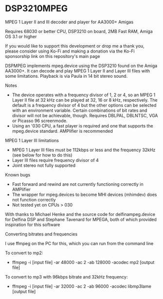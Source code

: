 # DSP3210MPEG
MPEG 1 Layer II and III decoder and player for AA3000+ Amigas

Requires 68030 or better CPU, DSP3210 on board, 2MB Fast RAM, Amiga OS 3.1 or higher

If you would like to support this development or drop me a thank you, please consider using Ko-Fi and making a donation via the Ko-Fi sponsorship link on this repository's main page

DSPMPEG implements mpeg.device using the DSP3210 found on the Amiga AA3000+.  It can decode and play MPEG 1 Layer II and Layer III files with some limitations.  Playback is via Paula in 14 bit stereo sound.

Notes
- The device operates with a frequency divisor of 1, 2 or 4, so an MPEG 1 Layer II file at 32 kHz can be played at 32, 16 or 8 kHz, respectively.  The default is a frequency divisor of 4 but the other options can be selected with an environment variable.  Certain combinations of bit rates and divisor will not be achievable, though.  Requires DBLPAL, DBLNTSC, VGA or Picasso 96 screenmode.
- Using an '030 CPU, a fast player is required and one that supports the mpeg.device standard.  AMPlifier is recommended

MPEG 1 Layer III limitations
- MPEG 1 Layer III files must be 112kbps or less and the frequency 32kHz (see below for how to do this)
- Layer III files require frequency divisor of 4
- Joint stereo not fully supported

Known bugs
- Fast forward and rewind are not currently functioning correctly in AMPlifier
- The wrapper for mpeg.devices to become MHI devices (mhimdev) does not function correctly
- Not tested yet on CPUs > 030

With thanks to Michael Henke and the source code for delfinampeg.device for Delfina DSP and Stephane Tavenard for MPEGA, both of which provided inspiration for this software

Converting bitrates and frequencies

I use ffmpeg on the PC for this, which you can run from the command line

To convert to mp2:

- ffmpeg -i [input file] -ar 48000 -ac 2 -ab 128000 -acodec mp2 [output file]

To convert to mp3 with 96kbps bitrate and 32kHz frequency:

- ffmpeg -i [input file] -ar 32000 -ac 2 -ab 96000 -acodec libmp3lame [output file]
